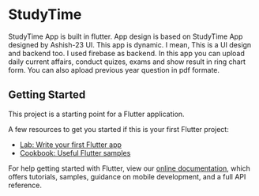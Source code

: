 # StudyTime

StudyTime App is built in flutter. App design is based on StudyTime App designed by Ashish-23 UI. This app is dynamic. I mean, This is a UI design and backend too. I used firebase as backend. In this app you can upload daily current affairs, conduct quizes, exams and show result in ring chart form. You can also apload previous year question in pdf formate.

 
## Getting Started

This project is a starting point for a Flutter application.

A few resources to get you started if this is your first Flutter project:

- [Lab: Write your first Flutter app](https://flutter.dev/docs/get-started/codelab)
- [Cookbook: Useful Flutter samples](https://flutter.dev/docs/cookbook)

For help getting started with Flutter, view our
[online documentation](https://flutter.dev/docs), which offers tutorials,
samples, guidance on mobile development, and a full API reference.
